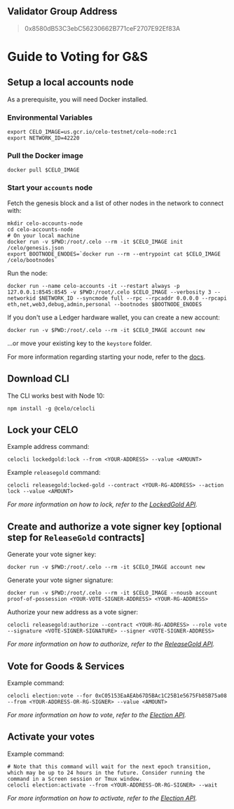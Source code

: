 ## Validator Group Address

> 0x8580dB53C3ebC56230662B771ceF2707E92Ef83A

# Guide to Voting for G&S

## Setup a local accounts node

As a prerequisite, you will need Docker installed.

### Environmental Variables

```
export CELO_IMAGE=us.gcr.io/celo-testnet/celo-node:rc1
export NETWORK_ID=42220
```

### Pull the Docker image

```
docker pull $CELO_IMAGE
```

### Start your `accounts` node

Fetch the genesis block and a list of other nodes in the network to connect with:

```
mkdir celo-accounts-node
cd celo-accounts-node
# On your local machine
docker run -v $PWD:/root/.celo --rm -it $CELO_IMAGE init /celo/genesis.json
export BOOTNODE_ENODES=`docker run --rm --entrypoint cat $CELO_IMAGE /celo/bootnodes`
```

Run the node:

```
docker run --name celo-accounts -it --restart always -p 127.0.0.1:8545:8545 -v $PWD:/root/.celo $CELO_IMAGE --verbosity 3 --networkid $NETWORK_ID --syncmode full --rpc --rpcaddr 0.0.0.0 --rpcapi eth,net,web3,debug,admin,personal --bootnodes $BOOTNODE_ENODES
```

If you don't use a Ledger hardware wallet, you can create a new account:

```
docker run -v $PWD:/root/.celo --rm -it $CELO_IMAGE account new
```

...or move your existing key to the `keystore` folder.

For more information regarding starting your node, refer to the [docs](https://docs.celo.org/getting-started/rc1/running-a-validator-in-rc1#start-your-accounts-node).

## Download CLI

The CLI works best with Node 10:

```
npm install -g @celo/celocli
```

## Lock your CELO

Example address command:

```
celocli lockedgold:lock --from <YOUR-ADDRESS> --value <AMOUNT>
```

Example `releasegold` command:

```
celocli releasegold:locked-gold --contract <YOUR-RG-ADDRESS> --action lock --value <AMOUNT>
```

*For more information on how to lock, refer to the [LockedGold API](https://docs.celo.org/command-line-interface/lockedgold#lock).*

## Create and authorize a vote signer key [optional step for `ReleaseGold` contracts]

Generate your vote signer key:

```
docker run -v $PWD:/root/.celo --rm -it $CELO_IMAGE account new
```

Generate your vote signer signature:

```
docker run -v $PWD:/root/.celo --rm -it $CELO_IMAGE --nousb account proof-of-possession <YOUR-VOTE-SIGNER-ADDRESS> <YOUR-RG-ADDRESS>
```

Authorize your new address as a vote signer:

```
celocli releasegold:authorize --contract <YOUR-RG-ADDRESS> --role vote --signature <VOTE-SIGNER-SIGNATURE> --signer <VOTE-SIGNER-ADDRESS>
```

*For more information on how to authorize, refer to the [ReleaseGold API](https://docs.celo.org/command-line-interface/releasegold#release-gold).*

## Vote for Goods & Services

Example command:

```
celocli election:vote --for 0xC05153EaAEAb67D5BAc1C25B1e5675Fb85B75a08 --from <YOUR-ADDRESS-OR-RG-SIGNER> --value <AMOUNT>
```

*For more information on how to vote, refer to the [Election API](https://docs.celo.org/command-line-interface/election#vote).*

## Activate your votes

Example command:

```
# Note that this command will wait for the next epoch transition, which may be up to 24 hours in the future. Consider running the command in a Screen session or Tmux window.
celocli election:activate --from <YOUR-ADDRESS-OR-RG-SIGNER> --wait
```

*For more information on how to activate, refer to the [Election API](https://docs.celo.org/command-line-interface/election#activate).*

